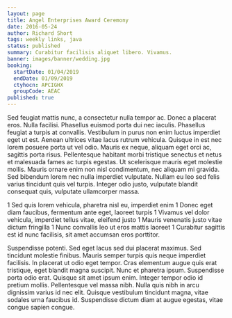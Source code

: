 ```yaml
---
layout: page
title: Angel Enterprises Award Ceremony
date: 2016-05-24
author: Richard Short
tags: weekly links, java
status: published
summary: Curabitur facilisis aliquet libero. Vivamus.
banner: images/banner/wedding.jpg
booking:
  startDate: 01/04/2019
  endDate: 01/09/2019
  ctyhocn: APCIGHX
  groupCode: AEAC
published: true
---
```

Sed feugiat mattis nunc, a consectetur nulla tempor ac. Donec a placerat eros. Nulla facilisi. Phasellus euismod porta dui nec iaculis. Phasellus feugiat a turpis at convallis. Vestibulum in purus non enim luctus imperdiet eget ut est. Aenean ultrices vitae lacus rutrum vehicula. Quisque in est nec lorem posuere porta ut vel odio. Mauris ex neque, aliquam eget orci ac, sagittis porta risus. Pellentesque habitant morbi tristique senectus et netus et malesuada fames ac turpis egestas. Ut scelerisque mauris eget molestie mollis. Mauris ornare enim non nisl condimentum, nec aliquam mi gravida. Sed bibendum lorem nec nulla imperdiet vulputate. Nullam eu leo sed felis varius tincidunt quis vel turpis. Integer odio justo, vulputate blandit consequat quis, vulputate ullamcorper massa.

1 Sed quis lorem vehicula, pharetra nisl eu, imperdiet enim
1 Donec eget diam faucibus, fermentum ante eget, laoreet turpis
1 Vivamus vel dolor vehicula, imperdiet tellus vitae, eleifend justo
1 Mauris venenatis justo vitae dictum fringilla
1 Nunc convallis leo ut eros mattis laoreet
1 Curabitur sagittis est id nunc facilisis, sit amet accumsan eros porttitor.

Suspendisse potenti. Sed eget lacus sed dui placerat maximus. Sed tincidunt molestie finibus. Mauris semper turpis quis neque imperdiet facilisis. In placerat ut odio eget tempor. Cras elementum augue quis erat tristique, eget blandit magna suscipit. Nunc et pharetra ipsum. Suspendisse porta odio erat. Quisque sit amet ipsum enim. Integer tempor odio id pretium mollis. Pellentesque vel massa nibh. Nulla quis nibh in arcu dignissim varius id nec elit. Quisque vestibulum tincidunt magna, vitae sodales urna faucibus id. Suspendisse dictum diam at augue egestas, vitae congue sapien congue.
